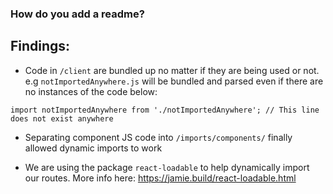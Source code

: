 ### How do you add a readme?


## Findings:

- Code in `/client` are bundled up no matter if they are being used or not. e.g `notImportedAnywhere.js` will be bundled and parsed even if there are no instances of the code below: 
```
import notImportedAnywhere from './notImportedAnywhere'; // This line does not exist anywhere
```

- Separating component JS code into `/imports/components/` finally allowed dynamic imports to work

- We are using the package `react-loadable` to help dynamically import our routes. More info here: https://jamie.build/react-loadable.html
